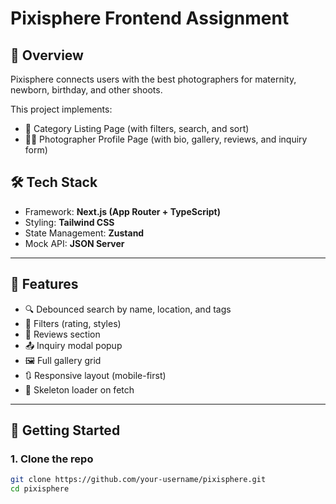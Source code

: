 # Pixisphere Frontend Assignment

## 📸 Overview
Pixisphere connects users with the best photographers for maternity, newborn, birthday, and other shoots.

This project implements:
- 📂 Category Listing Page (with filters, search, and sort)
- 🧑‍🎨 Photographer Profile Page (with bio, gallery, reviews, and inquiry form)

## 🛠 Tech Stack
- Framework: **Next.js (App Router + TypeScript)**
- Styling: **Tailwind CSS**
- State Management: **Zustand**
- Mock API: **JSON Server**

---

## 🧪 Features

- 🔍 Debounced search by name, location, and tags
- 🧾 Filters (rating, styles)
- 💬 Reviews section
- 📤 Inquiry modal popup
- 🖼 Full gallery grid
- 🔃 Responsive layout (mobile-first)
- 🧊 Skeleton loader on fetch

---

## 🚀 Getting Started

### 1. Clone the repo
```bash
git clone https://github.com/your-username/pixisphere.git
cd pixisphere
